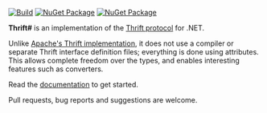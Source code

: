 [![Build](https://img.shields.io/appveyor/ci/SolalPirelli/ThriftSharp.svg?style=flat-square)](https://ci.appveyor.com/project/SolalPirelli/ThriftSharp)
[![NuGet Package](https://img.shields.io/nuget/v/ThriftSharp.svg?style=flat-square&label=ThriftSharp)](https://www.nuget.org/packages/ThriftSharp/)
[![NuGet Package](https://img.shields.io/nuget/v/ThriftSharp.Extensions.svg?style=flat-square&label=ThriftSharp.Extensions)](https://www.nuget.org/packages/ThriftSharp.Extensions/)

**Thrift#** is an implementation of the [Thrift protocol](http://thrift.apache.org/) for .NET.

Unlike [Apache's Thrift implementation](https://github.com/apache/thrift/), it does not use a compiler or separate Thrift interface definition files; everything is done using attributes.
This allows complete freedom over the types, and enables interesting features such as converters.

Read the [documentation](https://github.com/SolalPirelli/ThriftSharp/wiki) to get started.

Pull requests, bug reports and suggestions are welcome.